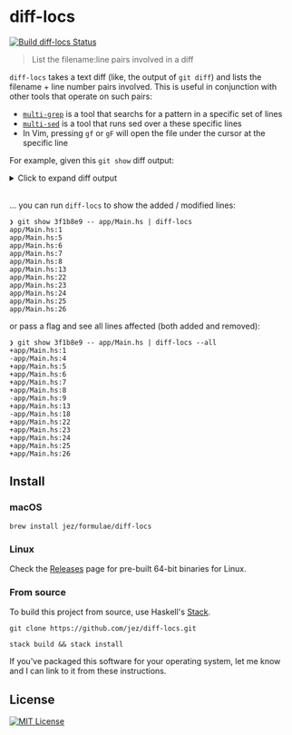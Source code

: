 # diff-locs

[![Build diff-locs Status](https://travis-ci.org/jez/diff-locs.svg?branch=master)](https://travis-ci.org/jez/diff-locs)

> List the filename:line pairs involved in a diff

`diff-locs` takes a text diff (like, the output of `git diff`) and lists the
filename + line number pairs involved. This is useful in conjunction with other
tools that operate on such pairs:

- [`multi-grep`] is a tool that searchs for a pattern in a specific set of lines
- [`multi-sed`] is a tool that runs sed over a these specific lines
- In Vim, pressing `gf` or `gF` will open the file under the cursor at the
  specific line

[`multi-grep`]: https://github.com/jez/multi-grep
[`multi-sed`]: https://github.com/jez/bin/blob/master/multi-sed

For example, given this `git show` diff output:

<details>
<summary>Click to expand diff output</summary>

```diff
❯ git show 3f1b8e9 -- app/Main.hs
commit 3f1b8e9705e414a80203bf642fd708fd77f28dfc
Author: Jake Zimmerman <zimmerman.jake@gmail.com>
Date:   15 minutes ago

    Show warning message if stdin is a tty

diff --git a/app/Main.hs b/app/Main.hs
index 16d01e4..b0ecbd9 100644
--- a/app/Main.hs
+++ b/app/Main.hs
@@ -1,12 +1,16 @@
+{-# LANGUAGE LambdaCase     #-}
 {-# LANGUAGE NamedFieldPuns #-}
 module Main where

-import qualified System.IO          as IO
+import           Control.Monad         (when)
+import qualified System.IO             as IO
+import           System.Posix.IO       (stdInput)
+import           System.Posix.Terminal (queryTerminal)

 import           DiffLocs.InputLoop
 import           DiffLocs.Options
 import           DiffLocs.Types
-import           Paths_diff_locs    (version)
+import           Paths_diff_locs       (version)

 main :: IO ()
 main = do
@@ -15,6 +19,10 @@ main = do
   fileIn <- case optionsInput of
     -- Leak the file handle because we're short lived anyways
     InputFromFile filename -> IO.openFile filename IO.ReadMode
-    InputFromStdin         -> return IO.stdin
+    InputFromStdin         -> do
+      isTTY <- queryTerminal stdInput
+      when isTTY $ do
+        IO.hPutStrLn IO.stderr "Warning: reading from stdin, which is a tty."
+      return IO.stdin

   run $ Config {configFileIn = fileIn, configWhichLines = optionsWhichLines}
```

</details>

<br>

... you can run `diff-locs` to show the added / modified lines:

```
❯ git show 3f1b8e9 -- app/Main.hs | diff-locs
app/Main.hs:1
app/Main.hs:5
app/Main.hs:6
app/Main.hs:7
app/Main.hs:8
app/Main.hs:13
app/Main.hs:22
app/Main.hs:23
app/Main.hs:24
app/Main.hs:25
app/Main.hs:26
```

or pass a flag and see all lines affected (both added and removed):

```
❯ git show 3f1b8e9 -- app/Main.hs | diff-locs --all
+app/Main.hs:1
-app/Main.hs:4
+app/Main.hs:5
+app/Main.hs:6
+app/Main.hs:7
+app/Main.hs:8
-app/Main.hs:9
+app/Main.hs:13
-app/Main.hs:18
+app/Main.hs:22
+app/Main.hs:23
+app/Main.hs:24
+app/Main.hs:25
+app/Main.hs:26
```


## Install

### macOS

```
brew install jez/formulae/diff-locs
```

### Linux

Check the [Releases] page for pre-built 64-bit binaries for Linux.

[Releases]: https://github.com/jez/diff-locs/releases

### From source

To build this project from source, use Haskell's [Stack].

[Stack]: https://docs.haskellstack.org/en/stable/

```
git clone https://github.com/jez/diff-locs.git

stack build && stack install
```

If you've packaged this software for your operating system, let me know and I
can link to it from these instructions.


## License

[![MIT License](https://img.shields.io/badge/license-MIT-blue.svg)](https://jez.io/MIT-LICENSE.txt)

